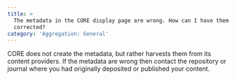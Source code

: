 ```yaml
---
title: >
  The metadata in the CORE display page are wrong. How can I have them
  corrected?
category: 'Aggregation: General'
---
```

CORE does not create the metadata, but rather harvests
them from its content providers. If the metadata are wrong
then contact the repository or journal where you had originally
deposited or published your content.

